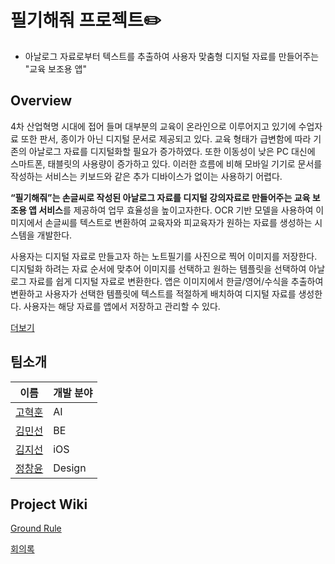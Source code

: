 # 필기해줘 프로젝트✏️

* 아날로그 자료로부터 텍스트를 추출하여 사용자 맞춤형 디지털 자료를 만들어주는  "교육 보조용 앱"



## Overview

4차 산업혁명 시대에 접어 들며 대부분의 교육이 온라인으로 이루어지고 있기에 수업자료 또한 판서, 종이가 아닌 디지털 문서로 제공되고 있다. 교육 형태가 급변함에 따라 기존의 아날로그 자료를 디지털화할 필요가 증가하였다. 또한 이동성이 낮은 PC 대신에 스마트폰, 태블릿의 사용량이 증가하고 있다. 이러한 흐름에 비해 모바일 기기로 문서를 작성하는 서비스는 키보드와 같은 추가 디바이스가 없이는 사용하기 어렵다.

**“필기해줘”는 손글씨로 작성된 아날로그 자료를 디지털 강의자료로 만들어주는 교육 보조용 앱 서비스**를 제공하여 업무 효율성을 높이고자한다. OCR 기반 모델을 사용하여 이미지에서 손글씨를 텍스트로 변환하여 교육자와 피교육자가 원하는 자료를 생성하는 시스템을 개발한다.

사용자는 디지털 자료로 만들고자 하는 노트필기를 사진으로 찍어 이미지를 저장한다. 디지털화 하려는 자료 순서에 맞추어 이미지를 선택하고 원하는 템플릿을 선택하여 아날로그 자료를 쉽게 디지털 자료로 변환한다. 앱은 이미지에서 한글/영어/수식을 추출하여 변환하고 사용자가 선택한 템플릿에 텍스트를 적절하게 배치하여 디지털 자료를 생성한다. 사용자는 해당 자료를 앱에서 저장하고 관리할 수 있다.

[더보기](https://dour-dianella-55a.notion.site/e84006a862d84398b4305d41705db890)



## 팀소개

| 이름                                  | 개발 분야 |
| --| -- |
| [고혁훈](https://github.com/hhzzang)  | AI        |
| [김민선](https://github.com/apphia39) | BE        |
| [김지선](https://github.com/zzisun)   | iOS       |
| [정창윤](https://github.com/jcy9503)  | Design    |



## Project Wiki

[Ground Rule](https://github.com/PGHJteam/Project/wiki/Ground-Rule)

[회의록](https://gummycode.notion.site/c1c02f36aac743d097818bf8cbe08e24)
